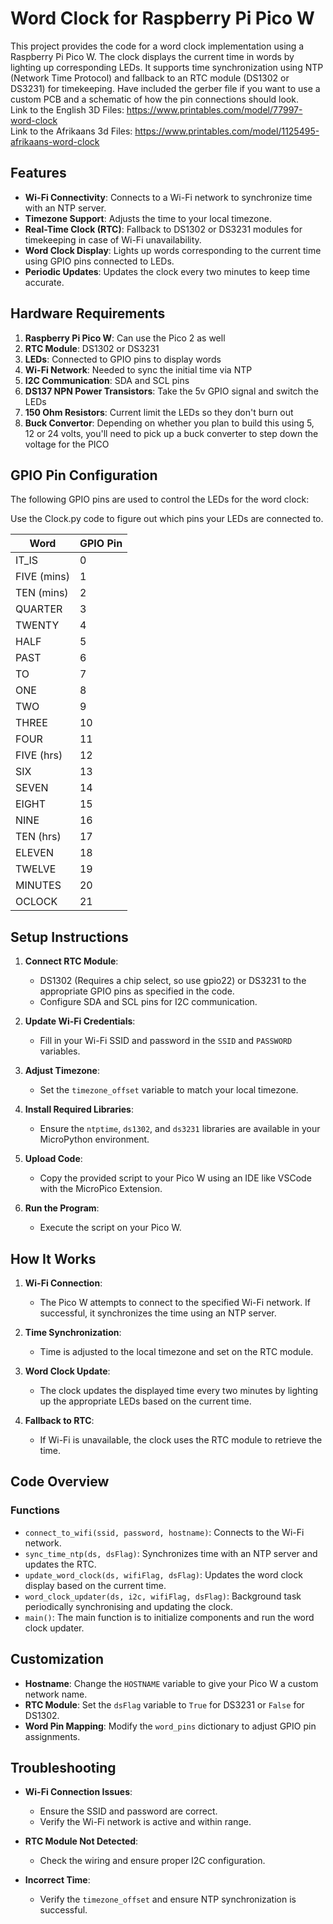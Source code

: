 # Word Clock for Raspberry Pi Pico W

This project provides the code for a word clock implementation using a Raspberry Pi Pico W. The clock displays the current time in words by lighting up corresponding LEDs. It supports time synchronization using NTP (Network Time Protocol) and fallback to an RTC module (DS1302 or DS3231) for timekeeping. Have included the gerber file if you want to use a custom PCB and a schematic of how the pin connections should look.<br>
Link to the English 3D Files: https://www.printables.com/model/77997-word-clock<br>
Link to the Afrikaans 3d Files: https://www.printables.com/model/1125495-afrikaans-word-clock

## Features

- **Wi-Fi Connectivity**: Connects to a Wi-Fi network to synchronize time with an NTP server.
- **Timezone Support**: Adjusts the time to your local timezone.
- **Real-Time Clock (RTC)**: Fallback to DS1302 or DS3231 modules for timekeeping in case of Wi-Fi unavailability.
- **Word Clock Display**: Lights up words corresponding to the current time using GPIO pins connected to LEDs.
- **Periodic Updates**: Updates the clock every two minutes to keep time accurate.

## Hardware Requirements

1. **Raspberry Pi Pico W**: Can use the Pico 2 as well
2. **RTC Module**: DS1302 or DS3231
3. **LEDs**: Connected to GPIO pins to display words
4. **Wi-Fi Network**: Needed to sync the initial time via NTP
5. **I2C Communication**: SDA and SCL pins
6. **DS137 NPN Power Transistors**: Take the 5v GPIO signal and switch the LEDs
7. **150 Ohm Resistors**: Current limit the LEDs so they don't burn out
8. **Buck Convertor**: Depending on whether you plan to build this using 5, 12 or 24 volts, you'll need to pick up a buck converter to step down the voltage for the PICO

## GPIO Pin Configuration

The following GPIO pins are used to control the LEDs for the word clock:

Use the Clock.py code to figure out which pins your LEDs are connected to.

| Word        | GPIO Pin |
|-------------|----------|
| IT_IS       | 0        |
| FIVE (mins) | 1        |
| TEN (mins)  | 2        |
| QUARTER     | 3        |
| TWENTY      | 4        |
| HALF        | 5        |
| PAST        | 6        |
| TO          | 7        |
| ONE         | 8        |
| TWO         | 9        |
| THREE       | 10       |
| FOUR        | 11       |
| FIVE (hrs)  | 12       |
| SIX         | 13       |
| SEVEN       | 14       |
| EIGHT       | 15       |
| NINE        | 16       |
| TEN (hrs)   | 17       |
| ELEVEN      | 18       |
| TWELVE      | 19       |
| MINUTES     | 20       |
| OCLOCK      | 21       |

## Setup Instructions

1. **Connect RTC Module**:
   - DS1302 (Requires a chip select, so use gpio22) or DS3231 to the appropriate GPIO pins as specified in the code.
   - Configure SDA and SCL pins for I2C communication.

2. **Update Wi-Fi Credentials**:
   - Fill in your Wi-Fi SSID and password in the `SSID` and `PASSWORD` variables.

3. **Adjust Timezone**:
   - Set the `timezone_offset` variable to match your local timezone.

4. **Install Required Libraries**:
   - Ensure the `ntptime`, `ds1302`, and `ds3231` libraries are available in your MicroPython environment.

5. **Upload Code**:
   - Copy the provided script to your Pico W using an IDE like VSCode with the MicroPico Extension.

6. **Run the Program**:
   - Execute the script on your Pico W.

## How It Works

1. **Wi-Fi Connection**:
   - The Pico W attempts to connect to the specified Wi-Fi network. If successful, it synchronizes the time using an NTP server.

2. **Time Synchronization**:
   - Time is adjusted to the local timezone and set on the RTC module.

3. **Word Clock Update**:
   - The clock updates the displayed time every two minutes by lighting up the appropriate LEDs based on the current time.

4. **Fallback to RTC**:
   - If Wi-Fi is unavailable, the clock uses the RTC module to retrieve the time.

## Code Overview

### Functions

- `connect_to_wifi(ssid, password, hostname)`: Connects to the Wi-Fi network.
- `sync_time_ntp(ds, dsFlag)`: Synchronizes time with an NTP server and updates the RTC.
- `update_word_clock(ds, wifiFlag, dsFlag)`: Updates the word clock display based on the current time.
- `word_clock_updater(ds, i2c, wifiFlag, dsFlag)`: Background task periodically synchronising and updating the clock.
- `main()`: The main function is to initialize components and run the word clock updater.

## Customization

- **Hostname**: Change the `HOSTNAME` variable to give your Pico W a custom network name.
- **RTC Module**: Set the `dsFlag` variable to `True` for DS3231 or `False` for DS1302.
- **Word Pin Mapping**: Modify the `word_pins` dictionary to adjust GPIO pin assignments.

## Troubleshooting

- **Wi-Fi Connection Issues**:
  - Ensure the SSID and password are correct.
  - Verify the Wi-Fi network is active and within range.

- **RTC Module Not Detected**:
  - Check the wiring and ensure proper I2C configuration.

- **Incorrect Time**:
  - Verify the `timezone_offset` and ensure NTP synchronization is successful.

